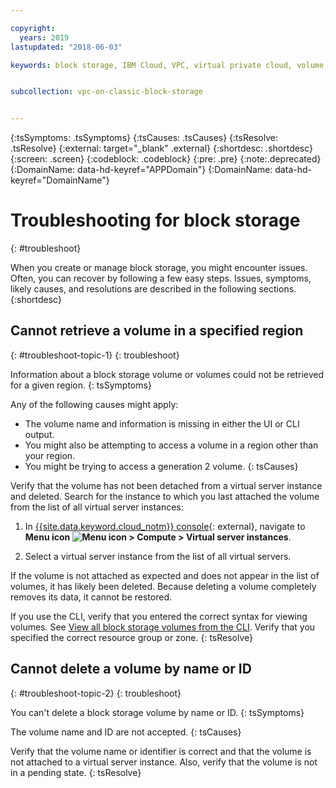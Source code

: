 ```yaml
---

copyright:
  years: 2019
lastupdated: "2018-06-03"

keywords: block storage, IBM Cloud, VPC, virtual private cloud, volume, data storage, troubleshooting, troubleshoot


subcollection: vpc-on-classic-block-storage


---
```


{:tsSymptoms: .tsSymptoms}
{:tsCauses: .tsCauses}
{:tsResolve: .tsResolve}
{:external: target="_blank" .external}
{:shortdesc: .shortdesc}
{:screen: .screen}
{:codeblock: .codeblock}
{:pre: .pre}
{:note:.deprecated}
{:DomainName: data-hd-keyref="APPDomain"}
{:DomainName: data-hd-keyref="DomainName"}

# Troubleshooting for block storage
{: #troubleshoot}

When you create or manage block storage, you might encounter issues. Often, you can recover by following a few easy steps. Issues, symptoms, likely causes, and resolutions are described in the following sections.
{:shortdesc}

## Cannot retrieve a volume in a specified region
{: #troubleshoot-topic-1}
{: troubleshoot}

Information about a block storage volume or volumes could not be retrieved for a given region.
{: tsSymptoms}

Any of the following causes might apply:

* The volume name and information is missing in either the UI or CLI output.
* You might also be attempting to access a volume in a region other than your region.
* You might be trying to access a generation 2 volume.
{: tsCauses}

Verify that the volume has not been detached from a virtual server instance and deleted. Search for the instance to which you last attached the volume from the list of all virtual server instances:

1. In [{{site.data.keyword.cloud_notm}} console](https://{DomainName}/vpc){: external}, navigate to **Menu icon ![Menu icon](../../icons/icon_hamburger.svg) > Compute > Virtual server instances**.

1. Select a virtual server instance from the list of all virtual servers.

If the volume is not attached as expected and does not appear in the list of volumes, it has likely been deleted.  Because deleting a volume completely removes its data, it cannot be restored.  

If you use the CLI, verify that you entered the correct syntax for viewing volumes.  See [View all block storage volumes from the CLI](/docs/vpc-on-classic-block-storage?topic=vpc-on-classic-block-storage-attaching-block-storage-cli).  Verify that you specified the correct resource group or zone.
{: tsResolve}

## Cannot delete a volume by name or ID
{: #troubleshoot-topic-2}
{: troubleshoot}

You can't delete a block storage volume by name or ID.
{: tsSymptoms}

The volume name and ID are not accepted.
{: tsCauses}

Verify that the volume name or identifier is correct and that the volume is not attached to a virtual server instance.  Also, verify that the volume is not in a pending state.
{: tsResolve}
